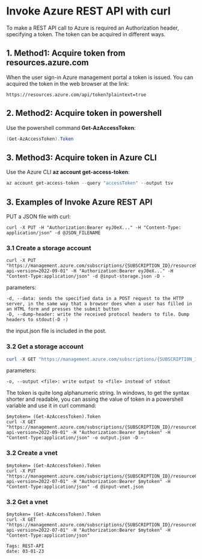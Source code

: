 <properties
pageTitle= 'Invoke Azure REST API by curl'
description= "Invoke Azure REST API by curl"
documentationcenter: github
services="REST API"
documentationCenter="github"
authors="fabferri"
manager=""
editor=""/>

<tags
   ms.service="configuration-Example-Azure"
   ms.devlang="na"
   ms.topic="article"
   ms.tgt_pltfrm="Azure"
   ms.workload="REST-API"
   ms.date="03/01/2023"
   ms.author="fabferri" />

# Invoke Azure REST API with curl
To make a REST API call to Azure is required an Authorization header, specifying a token. The token can be acquired in different ways.

## <a name="Acquire token in azure management portal"></a>1. Method1: Acquire token from resources.azure.com
When the user sign-in Azure management portal a token is issued. You can acquired the token in the web browser at the link:
```
https://resources.azure.com/api/token?plaintext=true  
```

## <a name="Acquire token in powershell"></a>2. Method2: Acquire token in powershell
Use the powershell command **Get-AzAccessToken**:
```powershell
(Get-AzAccessToken).Token
```

## <a name="Acquire token in Azure CLI"></a>3. Method3: Acquire token in Azure CLI
Use the Azure CLI  **az account get-access-token**:
```powershell
az account get-access-token --query "accessToken" --output tsv
```

## <a name="Acquire token in Azure CLI"></a>3. Examples of Invoke Azure REST API
PUT a JSON file with curl:
```console
curl -X PUT -H "Authorization:Bearer eyJ0eX..." -H "Content-Type: application/json" -d @JSON_FILENAME
```

### <a name="Create a storage account with REST API"></a>3.1 Create a storage account

```console
curl -X PUT "https://management.azure.com/subscriptions/{SUBSCRIPTION_ID}/resourceGroups/{RESOURCE_GROUP_NAME}/providers/Microsoft.Storage/storageAccounts/{ACCOUNT_NAME}?api-version=2022-09-01" -H "Authorization:Bearer eyJ0eX..." -H "Content-Type:application/json" -d @input-storage.json -D - 
```
parameters:
```console
-d, --data: sends the specified data in a POST request to the HTTP server, in the same way that a browser does when a user has filled in an HTML form and presses the submit button
-D, --dump-header: write the received protocol headers to file. Dump headers to stdout(-D -)
```
the input.json file is included in the post.

### <a name="Get a storage account with REST API"></a>3.2 Get a storage account
```powershell
curl -X GET "https://management.azure.com/subscriptions/{SUBSCRIPTION_ID}/resourceGroups/{RESOURCE_GROUP_NAME}/providers/Microsoft.Storage/storageAccounts/{ACCOUNT_NAME}?api-version=2022-09-01" -H "Authorization:Bearer eyJ0eX..." -H "Content-Type:application/json" -o output.json -D - 
```
parameters:
```console
-o, --output <file>: write output to <file> instead of stdout
```

The token is quite long alphanumeric string. In windows, to get the syntax shorter and readable, you can assing the value of token in a powershell variable and use it in curl command:
```console
$mytoken= (Get-AzAccessToken).Token 
curl -X GET "https://management.azure.com/subscriptions/{SUBSCRIPTION_ID}/resourceGroups/{RESOURCE_GROUP_NAME}/providers/Microsoft.Storage/storageAccounts/{ACCOUNT_NAME}?api-version=2022-09-01" -H "Authorization:Bearer $mytoken" -H "Content-Type:application/json" -o output.json -D - 
```

### <a name="Create a vnet with REST API"></a>3.2 Create a vnet
```console
$mytoken= (Get-AzAccessToken).Token 
curl -X PUT "https://management.azure.com/subscriptions/{SUBSCRIPTION_ID}/resourceGroups/{RESOURCE_GROUP_NAME}/providers/Microsoft.Network/virtualNetworks/{VNET_NAME}?api-version=2022-07-01" -H "Authorization:Bearer $mytoken" -H "Content-Type:application/json" -d @input-vnet.json 
```

### <a name="Get vnet with REST API"></a>3.2 Get a vnet
```console
$mytoken= (Get-AzAccessToken).Token 
curl -X GET "https://management.azure.com/subscriptions/{SUBSCRIPTION_ID}/resourceGroups/{RESOURCE_GROUP_NAME}/providers/Microsoft.Network//virtualNetworks/{VNET_NAME}?api-version=2022-07-01" -H "Authorization:Bearer $mytoken" -H "Content-Type:application/json"
```




`Tags: REST-API` <br>
`date: 03-01-23`

<!--Image References-->

<!--Link References-->


